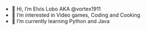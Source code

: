 - 👋 Hi, I’m Elvis Lobo AKA @vortex1911 
- 👀 I’m interested in Video games, Coding and Cooking
- 🌱 I’m currently learning Python and Java

<!---
vortex1911/vortex1911 is a ✨ special ✨ repository because its `README.md` (this file) appears on your GitHub profile.
You can click the Preview link to take a look at your changes.
--->
